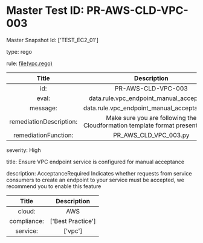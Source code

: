



# Master Test ID: PR-AWS-CLD-VPC-003


Master Snapshot Id: ['TEST_EC2_01']

type: rego

rule: [file(vpc.rego)]  
  
  
  
  

|Title|Description|
| :---: | :---: |
|id: |PR-AWS-CLD-VPC-003|
|eval: |data.rule.vpc_endpoint_manual_acceptance|
|message: |data.rule.vpc_endpoint_manual_acceptance_err|
|remediationDescription: |Make sure you are following the Cloudformation template format presented <a href='https://docs.aws.amazon.com/AWSCloudFormation/latest/UserGuide/aws-resource-kms-key.html#cfn-kms-key-enablekeyrotation' target='_blank'>here</a>|
|remediationFunction: |PR_AWS_CLD_VPC_003.py|


severity: High

title: Ensure VPC endpoint service is configured for manual acceptance

description: AcceptanceRequired Indicates whether requests from service consumers to create an endpoint to your service must be accepted, we recommend you to enable this feature  
  
  

|Title|Description|
| :---: | :---: |
|cloud: |AWS|
|compliance: |['Best Practice']|
|service: |['vpc']|



[file(vpc.rego)]: https://github.com/prancer-io/prancer-compliance-test/tree/master/aws/cloud/vpc.rego
